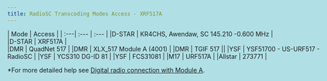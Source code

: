 ```yaml
---
title: RadioSC Transcoding Modes Access - XRF517A
---
```



<body style="background-color:powderblue;">
<style>
body {
      margin: 0 auto;
      max-width: 100em;
      padding-left: 100px;
      padding-right: 100px;
      padding-top: 50px;
      padding-bottom: 50px;
      hyphens: auto;
      overflow-wrap: break-word;
      text-rendering: optimizeLegibility;
      font-kerning: normal;
    }
</style>

| Mode | Access |
| :---| :--- | :--- |
|D-STAR  | KR4CHS, Awendaw, SC 145.210 -0.600 MHz |  
|D-STAR    | XRF517A |  
|DMR  |   QuadNet 517 | 
|DMR  |   XLX_517 Module A (4001) | 
|DMR  |   TGIF 517 ||
|YSF  |   YSF51700 - US-URF517 - RadioSC |
|YSF  |   YCS310 DG-ID 81 |
|YSF  |   FCS31081 |
|M17  |   URF517A |
|Allstar  |   273771 |

\*For more detailed help see [Digital radio connection with Module A](http://urf517.radiosc.net/guide/Multimode_Digital_Voice_Guide.html#digital-radio-connection-with-module-a).